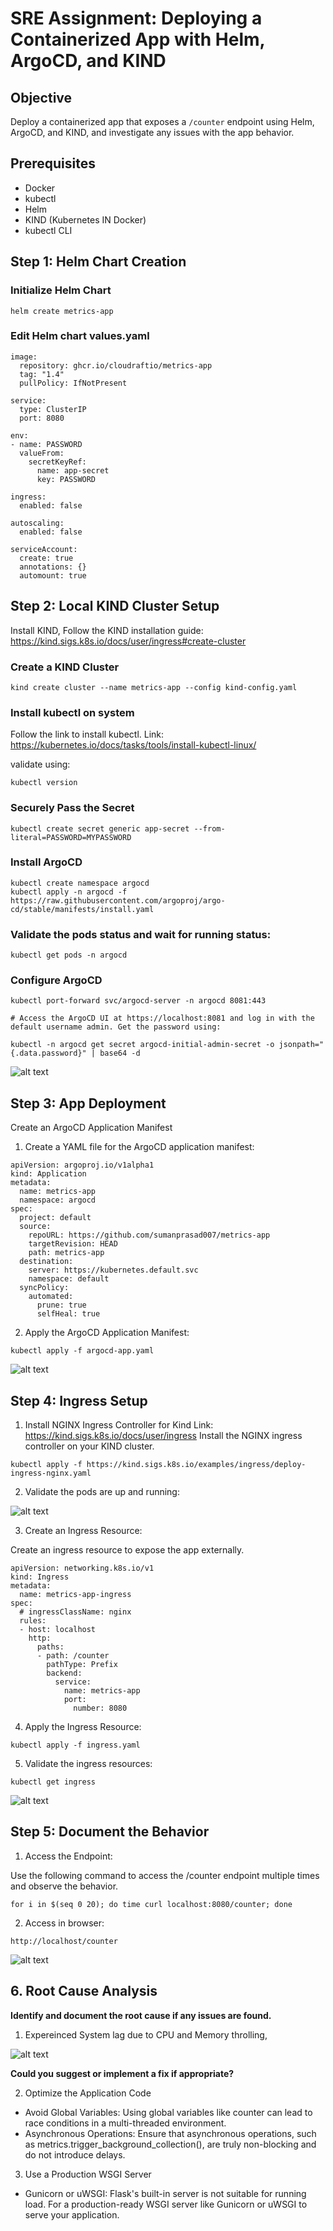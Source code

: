 # SRE Assignment: Deploying a Containerized App with Helm, ArgoCD, and KIND

## Objective
Deploy a containerized app that exposes a `/counter` endpoint using Helm, ArgoCD, and KIND, and investigate any issues with the app behavior.

## Prerequisites
- Docker
- kubectl
- Helm
- KIND (Kubernetes IN Docker)
- kubectl CLI 

## Step 1: Helm Chart Creation

### Initialize Helm Chart
```
helm create metrics-app
```

### Edit Helm chart values.yaml
```
image:
  repository: ghcr.io/cloudraftio/metrics-app
  tag: "1.4"
  pullPolicy: IfNotPresent

service:
  type: ClusterIP
  port: 8080

env:
- name: PASSWORD
  valueFrom:
    secretKeyRef:
      name: app-secret
      key: PASSWORD

ingress:
  enabled: false  

autoscaling:
  enabled: false  

serviceAccount:
  create: true
  annotations: {}
  automount: true

```

## Step 2: Local KIND Cluster Setup
Install KIND, Follow the KIND installation guide: https://kind.sigs.k8s.io/docs/user/ingress#create-cluster

### Create a KIND Cluster
```
kind create cluster --name metrics-app --config kind-config.yaml 
```

### Install kubectl on system
Follow the link to install kubectl. Link: https://kubernetes.io/docs/tasks/tools/install-kubectl-linux/

validate using: 
``` 
kubectl version
```

### Securely Pass the Secret

```
kubectl create secret generic app-secret --from-literal=PASSWORD=MYPASSWORD
```

### Install ArgoCD
```
kubectl create namespace argocd
kubectl apply -n argocd -f https://raw.githubusercontent.com/argoproj/argo-cd/stable/manifests/install.yaml
```

### Validate the pods status and wait for running status:
```
kubectl get pods -n argocd
```

### Configure ArgoCD
```
kubectl port-forward svc/argocd-server -n argocd 8081:443

# Access the ArgoCD UI at https://localhost:8081 and log in with the default username admin. Get the password using:

kubectl -n argocd get secret argocd-initial-admin-secret -o jsonpath="{.data.password}" | base64 -d
```
![alt text](image.png)

## Step 3: App Deployment

Create an ArgoCD Application Manifest

1. Create a YAML file for the ArgoCD application manifest:

```
apiVersion: argoproj.io/v1alpha1
kind: Application
metadata:
  name: metrics-app
  namespace: argocd
spec:
  project: default
  source:
    repoURL: https://github.com/sumanprasad007/metrics-app
    targetRevision: HEAD
    path: metrics-app
  destination:
    server: https://kubernetes.default.svc
    namespace: default
  syncPolicy:
    automated:
      prune: true
      selfHeal: true

```

2. Apply the ArgoCD Application Manifest:
```
kubectl apply -f argocd-app.yaml
```

![alt text](image-1.png)

## Step 4: Ingress Setup

1. Install NGINX Ingress Controller for Kind Link: https://kind.sigs.k8s.io/docs/user/ingress
Install the NGINX ingress controller on your KIND cluster.

```
kubectl apply -f https://kind.sigs.k8s.io/examples/ingress/deploy-ingress-nginx.yaml
```
2. Validate the pods are up and running:

![alt text](image-2.png)

3. Create an Ingress Resource:

Create an ingress resource to expose the app externally.

```
apiVersion: networking.k8s.io/v1
kind: Ingress
metadata:
  name: metrics-app-ingress
spec:
  # ingressClassName: nginx
  rules:
  - host: localhost
    http:
      paths:
      - path: /counter
        pathType: Prefix
        backend:
          service:
            name: metrics-app
            port:
              number: 8080

```

4. Apply the Ingress Resource:
```
kubectl apply -f ingress.yaml
```

5. Validate the ingress resources:
```
kubectl get ingress
```
![alt text](image-3.png)

## Step 5: Document the Behavior

1. Access the Endpoint:

Use the following command to access the /counter endpoint multiple times and observe the behavior.
```
for i in $(seq 0 20); do time curl localhost:8080/counter; done
```

2. Access in browser:
```
http://localhost/counter
```
![alt text](image-4.png)


## **6. Root Cause Analysis**

**Identify and document the root cause if any issues are found.**

1. Expereinced System lag due to CPU and Memory throlling, 

![alt text](image-5.png)

**Could you suggest or implement a fix if appropriate?**

2. Optimize the Application Code

- Avoid Global Variables: Using global variables like counter can lead to race conditions in a multi-threaded environment. 
- Asynchronous Operations: Ensure that asynchronous operations, such as metrics.trigger_background_collection(), are truly non-blocking and do not introduce delays.

3. Use a Production WSGI Server

- Gunicorn or uWSGI: Flask's built-in server is not suitable for running load. For a production-ready WSGI server like Gunicorn or uWSGI to serve your application.

